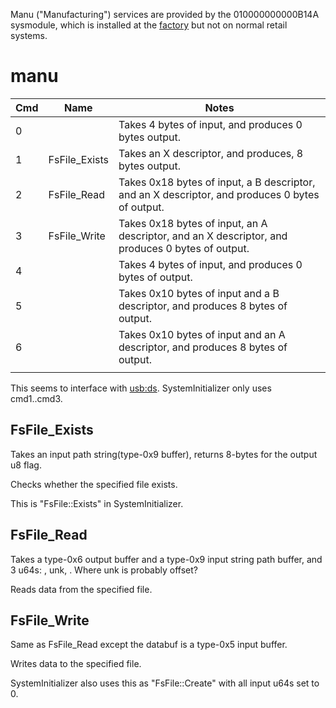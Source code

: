 Manu ("Manufacturing") services are provided by the 010000000000B14A
sysmodule, which is installed at the
[factory](Factory%20Setup.md "wikilink") but not on normal retail
systems.

# manu

| Cmd | Name           | Notes                                                                                            |
| --- | -------------- | ------------------------------------------------------------------------------------------------ |
| 0   |                | Takes 4 bytes of input, and produces 0 bytes output.                                             |
| 1   | FsFile\_Exists | Takes an X descriptor, and produces, 8 bytes output.                                             |
| 2   | FsFile\_Read   | Takes 0x18 bytes of input, a B descriptor, and an X descriptor, and produces 0 bytes of output.  |
| 3   | FsFile\_Write  | Takes 0x18 bytes of input, an A descriptor, and an X descriptor, and produces 0 bytes of output. |
| 4   |                | Takes 4 bytes of input, and produces 0 bytes of output.                                          |
| 5   |                | Takes 0x10 bytes of input and a B descriptor, and produces 8 bytes of output.                    |
| 6   |                | Takes 0x10 bytes of input and an A descriptor, and produces 8 bytes of output.                   |
|     |                |                                                                                                  |

This seems to interface with [usb:ds](USB%20services.md "wikilink").
SystemInitializer only uses cmd1..cmd3.

## FsFile\_Exists

Takes an input path string(type-0x9 buffer), returns 8-bytes for the
output u8 flag.

Checks whether the specified file exists.

This is "FsFile::Exists" in SystemInitializer.

## FsFile\_Read

Takes a type-0x6 output buffer and a type-0x9 input string path buffer,
and 3 u64s: <same size value from databuf>, unk,
<same size value from databuf>. Where unk is probably offset?

Reads data from the specified file.

## FsFile\_Write

Same as FsFile\_Read except the databuf is a type-0x5 input buffer.

Writes data to the specified file.

SystemInitializer also uses this as "FsFile::Create" with all input u64s
set to 0.

